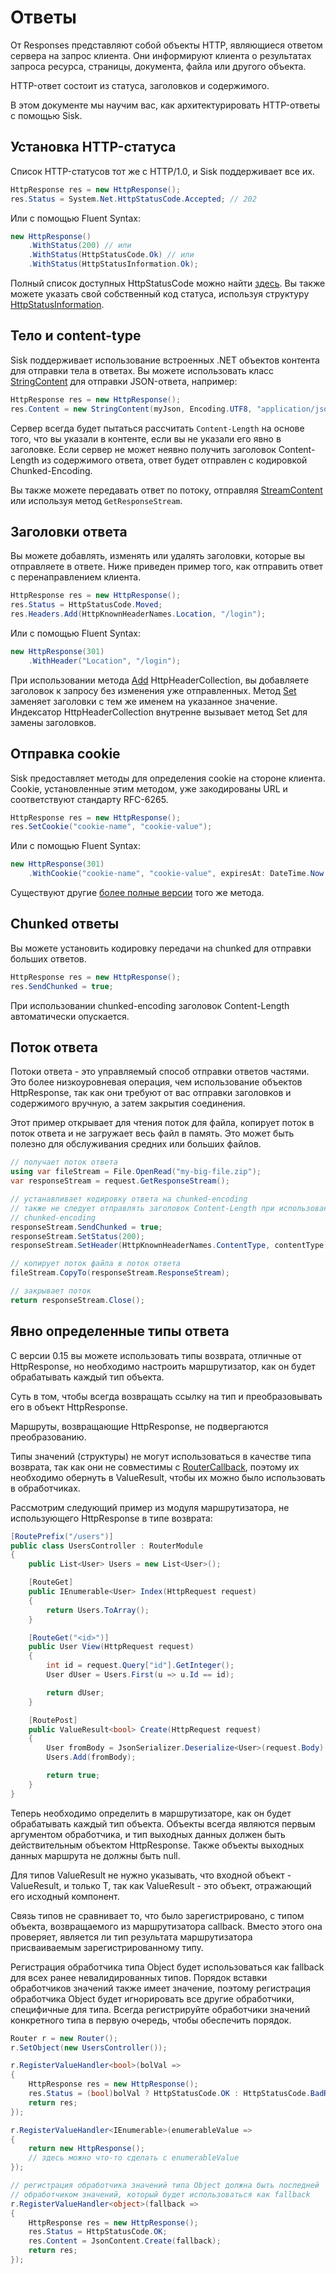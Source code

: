# Ответы

От Responses представляют собой объекты HTTP, являющиеся ответом сервера на запрос клиента. Они информируют клиента о результатах запроса ресурса, страницы, документа, файла или другого объекта.

HTTP-ответ состоит из статуса, заголовков и содержимого.

В этом документе мы научим вас, как архитектурировать HTTP-ответы с помощью Sisk.

## Установка HTTP-статуса

Список HTTP-статусов тот же с HTTP/1.0, и Sisk поддерживает все их.

```cs
HttpResponse res = new HttpResponse();
res.Status = System.Net.HttpStatusCode.Accepted; // 202
```

Или с помощью Fluent Syntax:

```cs
new HttpResponse()
    .WithStatus(200) // или
    .WithStatus(HttpStatusCode.Ok) // или
    .WithStatus(HttpStatusInformation.Ok);
```

Полный список доступных HttpStatusCode можно найти [здесь](https://learn.microsoft.com/pt-br/dotnet/api/system.net.httpstatuscode). Вы также можете указать свой собственный код статуса, используя структуру [HttpStatusInformation](/api/Sisk.Core.Http.HttpStatusInformation).

## Тело и content-type

Sisk поддерживает использование встроенных .NET объектов контента для отправки тела в ответах. Вы можете использовать класс [StringContent](https://learn.microsoft.com/pt-br/dotnet/api/system.net.http.stringcontent) для отправки JSON-ответа, например:

```cs
HttpResponse res = new HttpResponse();
res.Content = new StringContent(myJson, Encoding.UTF8, "application/json");
```

Сервер всегда будет пытаться рассчитать `Content-Length` на основе того, что вы указали в контенте, если вы не указали его явно в заголовке. Если сервер не может неявно получить заголовок Content-Length из содержимого ответа, ответ будет отправлен с кодировкой Chunked-Encoding.

Вы также можете передавать ответ по потоку, отправляя [StreamContent](https://learn.microsoft.com/pt-br/dotnet/api/system.net.http.streamcontent) или используя метод `GetResponseStream`.

## Заголовки ответа

Вы можете добавлять, изменять или удалять заголовки, которые вы отправляете в ответе. Ниже приведен пример того, как отправить ответ с перенаправлением клиента.

```cs
HttpResponse res = new HttpResponse();
res.Status = HttpStatusCode.Moved;
res.Headers.Add(HttpKnownHeaderNames.Location, "/login");
```

Или с помощью Fluent Syntax:

```cs
new HttpResponse(301)
    .WithHeader("Location", "/login");
```

При использовании метода [Add](/api/Sisk.Core.Entity.HttpHeaderCollection.Add) HttpHeaderCollection, вы добавляете заголовок к запросу без изменения уже отправленных.
Метод [Set](/api/Sisk.Core.Entity.HttpHeaderCollection.Set) заменяет заголовки с тем же именем на указанное значение. Индексатор HttpHeaderCollection внутренне вызывает метод Set для замены заголовков.

## Отправка cookie

Sisk предоставляет методы для определения cookie на стороне клиента. Cookie, установленные этим методом, уже закодированы URL и соответствуют стандарту RFC-6265.

```cs
HttpResponse res = new HttpResponse();
res.SetCookie("cookie-name", "cookie-value");
```

Или с помощью Fluent Syntax:

```cs
new HttpResponse(301)
    .WithCookie("cookie-name", "cookie-value", expiresAt: DateTime.Now.Add(TimeSpan.FromDays(7)));
```

Существуют другие [более полные версии](/api/Sisk.Core.Http.CookieHelper.SetCookie) того же метода.

## Chunked ответы

Вы можете установить кодировку передачи на chunked для отправки больших ответов.

```cs
HttpResponse res = new HttpResponse();
res.SendChunked = true;
```

При использовании chunked-encoding заголовок Content-Length автоматически опускается.

## Поток ответа

Потоки ответа - это управляемый способ отправки ответов частями. Это более низкоуровневая операция, чем использование объектов HttpResponse, так как они требуют от вас отправки заголовков и содержимого вручную, а затем закрытия соединения.

Этот пример открывает для чтения поток для файла, копирует поток в поток ответа и не загружает весь файл в память. Это может быть полезно для обслуживания средних или больших файлов.

```cs
// получает поток ответа
using var fileStream = File.OpenRead("my-big-file.zip");
var responseStream = request.GetResponseStream();

// устанавливает кодировку ответа на chunked-encoding
// также не следует отправлять заголовок Content-Length при использовании
// chunked-encoding
responseStream.SendChunked = true;
responseStream.SetStatus(200);
responseStream.SetHeader(HttpKnownHeaderNames.ContentType, contentType);

// копирует поток файла в поток ответа
fileStream.CopyTo(responseStream.ResponseStream);

// закрывает поток
return responseStream.Close();
```

## Явно определенные типы ответа

С версии 0.15 вы можете использовать типы возврата, отличные от HttpResponse, но необходимо настроить маршрутизатор, как он будет обрабатывать каждый тип объекта.

Суть в том, чтобы всегда возвращать ссылку на тип и преобразовывать его в объект HttpResponse.

Маршруты, возвращающие HttpResponse, не подвергаются преобразованию.

Типы значений (структуры) не могут использоваться в качестве типа возврата, так как они не совместимы с [RouterCallback](/api/Sisk.Core.Routing.RouterCallback), поэтому их необходимо обернуть в ValueResult, чтобы их можно было использовать в обработчиках.

Рассмотрим следующий пример из модуля маршрутизатора, не использующего HttpResponse в типе возврата:

```cs
[RoutePrefix("/users")]
public class UsersController : RouterModule
{
    public List<User> Users = new List<User>();

    [RouteGet]
    public IEnumerable<User> Index(HttpRequest request)
    {
        return Users.ToArray();
    }

    [RouteGet("<id>")]
    public User View(HttpRequest request)
    {
        int id = request.Query["id"].GetInteger();
        User dUser = Users.First(u => u.Id == id);

        return dUser;
    }

    [RoutePost]
    public ValueResult<bool> Create(HttpRequest request)
    {
        User fromBody = JsonSerializer.Deserialize<User>(request.Body)!;
        Users.Add(fromBody);

        return true;
    }
}
```

Теперь необходимо определить в маршрутизаторе, как он будет обрабатывать каждый тип объекта. Объекты всегда являются первым аргументом обработчика, и тип выходных данных должен быть действительным объектом HttpResponse. Также объекты выходных данных маршрута не должны быть null.

Для типов ValueResult не нужно указывать, что входной объект - ValueResult, и только T, так как ValueResult - это объект, отражающий его исходный компонент.

Связь типов не сравнивает то, что было зарегистрировано, с типом объекта, возвращаемого из маршрутизатора callback. Вместо этого она проверяет, является ли тип результата маршрутизатора присваиваемым зарегистрированному типу.

Регистрация обработчика типа Object будет использоваться как fallback для всех ранее невалидированных типов. Порядок вставки обработчиков значений также имеет значение, поэтому регистрация обработчика Object будет игнорировать все другие обработчики, специфичные для типа. Всегда регистрируйте обработчики значений конкретного типа в первую очередь, чтобы обеспечить порядок.

```cs
Router r = new Router();
r.SetObject(new UsersController());

r.RegisterValueHandler<bool>(bolVal =>
{
    HttpResponse res = new HttpResponse();
    res.Status = (bool)bolVal ? HttpStatusCode.OK : HttpStatusCode.BadRequest;
    return res;
});

r.RegisterValueHandler<IEnumerable>(enumerableValue =>
{
    return new HttpResponse();
    // здесь можно что-то сделать с enumerableValue
});

// регистрация обработчика значений типа Object должна быть последней
// обработчиком значений, который будет использоваться как fallback
r.RegisterValueHandler<object>(fallback =>
{
    HttpResponse res = new HttpResponse();
    res.Status = HttpStatusCode.OK;
    res.Content = JsonContent.Create(fallback);
    return res;
});
```
